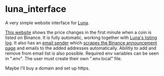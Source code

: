 # luna_interface
A very simple website interface for [Luna](https://github.com/DBC201/Luna).

[This website](http://35.247.112.173/) shows the price changes in the first minute when a coin is listed on Binance.
It is fully automatic, working together with [Luna's listing log](https://github.com/DBC201/Luna/tree/master/luna_scripts/listing_log).
It also has an [email sender](https://github.com/DBC201/Luna/tree/master/luna_scripts/listing_mail) which
[scrapes the Binance announcement page](https://github.com/DBC201/Luna/blob/master/luna_modules/binance/BinanceAnnouncementScrape.py) 
and emails to the added addresses automatically. Abilitiy to add and remove from email list is also possible.
Required env variables can be seen in ".env". The user must create their own ".env.local" file.

Maybe I'll buy a domain and set up https.
